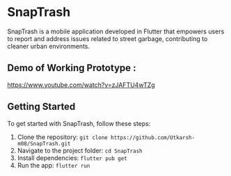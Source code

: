 # SnapTrash

SnapTrash is a mobile application developed in Flutter that empowers users to report and address issues related to street garbage, contributing to cleaner urban environments.

## Demo of Working Prototype : 
https://www.youtube.com/watch?v=zJAFTU4wTZg

## Getting Started

To get started with SnapTrash, follow these steps:

1. Clone the repository: `git clone https://github.com/Utkarsh-m08/SnapTrash.git`
2. Navigate to the project folder: `cd SnapTrash`
3. Install dependencies: `flutter pub get`
4. Run the app: `flutter run`
